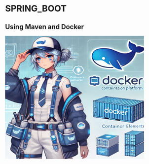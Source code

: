 # SPRING_BOOT

## Using Maven and Docker

<img src="docker-chan.webp" height="400px" width="450px">
